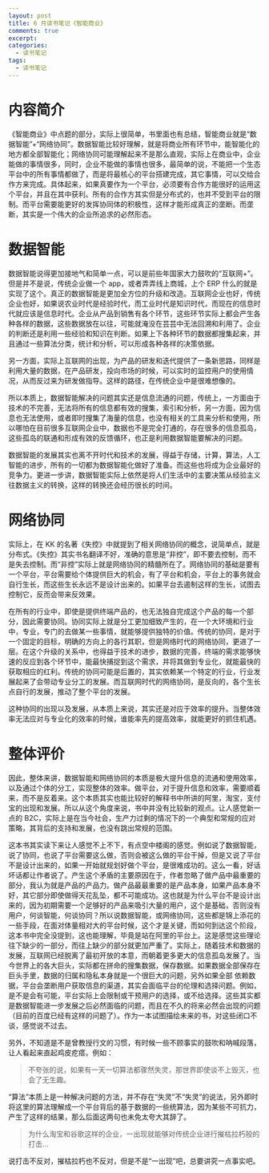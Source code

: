 ```yaml
---
layout: post
title: 6 月读书笔记《智能商业》
comments: true
excerpt: 
categories:
  - 读书笔记 
tags:
  - 读书笔记 
---
```



# 内容简介

《智能商业》中点题的部分，实际上很简单，书里面也有总结，智能商业就是“数据智能”+“网络协同”。数据智能比较好理解，就是将商业所有环节中，能智能化的地方都全部智能化；网络协同可能理解起来不是那么直观，实际上在商业中，企业能做的事情很多，同时，企业不能做的事情也很多，最简单的说，不能把一个生态平台中的所有事情都做了，而是将最核心的平台搭建完成，其它事情，可以交给合作方来完成。具体起来，如果真要作为一个平台，必须要有合作方能很好的运用这个平台，并且在其中获利。所有的合作方其实但是分布式的，也并不受到平台的限制。而平台需要能更好的发挥协同体的积极性，这样才能形成真正的垄断。而垄断，其实是一个伟大的企业所追求的必然形态。


# 数据智能

数据智能说得更加接地气和简单一点，可以是前些年国家大力鼓吹的“互联网+”。但是并不是说，传统企业做一个 app，或者弄弄线上商城，上个 ERP 什么的就是实现了这个。真正的数据智能是更加全方位的升级和改造。互联网企业也好，传统企业也好，如果说农业时代是经验时代，而工业时代是知识时代，而现在的信息时代就应该是信息时代。企业从产品到销售有各个环节，这些环节实际上都会产生各种各样的数据，这些数据放在以往，可能就淹没在芸芸中无法回溯和利用了。企业的判断还是利用一些经验和知识在判断。如果上下各种环节的数据都搜集起来，并且通过一些算法分类，统计和分析，可以形成各种各样的决策依据。

另一方面，实际上互联网的出现，为产品的研发和迭代提供了一条新思路，同样是利用大量的数据，在产品研发，投向市场的时候，可以实时的监控用户的使用情况，从而反过来为研发做指导。这样的路径，在传统企业中是很难想像的。

所以本质上，数据智能解决的问题其实还是信息流通的问题，传统上，一方面由于技术的不完善，无法将所有的信息都有效的搜集，索引和分析，另一方面，因为信息也无法使用，或者即时搜集了海量的信息，也没有相关的工具来分析和使用，所以哪怕在目前很多互联网企业中，数据也不是完全打通的，存在很多的信息孤岛，这些孤岛的联通和形成有效的反馈循环，也正是利用数据智能要解决的问题。

数据智能的发展其实也离不开时代和技术的发展，得益于存储，计算，算法，人工智能的进步，所有的一切都为数据智能化做好了准备。而这些也将成为企业最好的竞争力。更进一步讲，数据智能实际上依然是将人们生活中的主要决策从经验主义往数据主义的转换，这样的转换还会经历很长的时间。


# 网络协同

实际上，在 KK 的名著《失控》中就提到了相关网络协同的概念，说简单点，就是分布式。《失控》其实书名翻译不好，准确的意思是“非控”，即不要去控制，而不是失去控制。而“非控”实际上就是网络协同的精髓所在了。网络协同的基础是要有一个平台，平台需要给个体提供巨大的机会，有了平台和机会，平台上的事务就会自行生长，而这些生长永远不是设计出来的。如果平台去遏制这样的生长，试图去控制它，反而会带来反效果。

在所有的行业中，即使是提供终端产品的，也无法独自完成这个产品的每一个部分，因此需要协同。协同实际上就是分工更加细致产生的，在一个大环境和行业中，专业，专门的去做某一些事情，就能够提供独特的价值。传统的协同，是对于一个固定的目标，明确的方向上的各行其职，但是网络时代的网络协同，更进了一层。在这个升级的关系中，也得益于技术的进步，数据的完善，终端的需求能够快速的反应到各个环节中，能最快捕捉到这个需求，并将其做到专业化，就能最快的获取相应的红利。传统的协同可能是后置的，其实依赖某一个特定的行业，行业发展起来了会带动专业分工的发展。而互联网时代的网络协同，是反向的，各个生长点自行的发展，推动了整个平台的发展。

这种协同的出现以及发展，从本质上来说，其实还是对应于效率的提升。当整体效率无法应对与专业化的效率的时候，谁能率先的提高效率，就能更好的抓住机遇。


# 整体评价

因此，整体来讲，数据智能和网络协同的本质是极大提升信息的流通和使用效率，以及通过个体的分工，实现整体的效率。做平台，对于提升信息和效率，需要顺着来，而不是反着来。这个本质其实也能比较好的解释书中所讲的阿里，淘宝，支付宝的出现和发展。所以从这个角度来说，书中并没有比较新的观点。让人感觉新一点的 B2C，实际上是在当今社会，生产力过剩的情况下的一个典型和常规的应对策略，其背后的支持和发展，也没有跳出常规的范围。

这本书其实读下来让人感觉不上不下，有点空中楼阁的感觉。例如说了数据智能，说了协同，也说了平台需要这么做，否则会被这么做的平台干掉，但是又说了平台不是设计出来的，如果一开始就规划好做个平台，是很难成功的。这么一看，好话坏话都让作者说了。产生这个矛盾的主要原因在于，作者忽略了做产品中最重要的部分，我认为就是产品的产品力。做产品最最重要的是产品本身，如果产品本身不好，其它部分即使做得天花乱坠，都不可能成功。这也就是为什么平台不是设计出来的，因为初期需要一个足够好的产品来吸引大量的用户，这个是基础，否则没有用户，何谈智能，何谈协同？所以说数据智能，或网络协同，这些都是锦上添花的一些手段，在面对体量相对大的平台时候，这个才是关键，而如何到达这个阶段，这本书中完全没提到，这也能理解，毕竟是站在阿里的平台上。这是感觉这些理论往下缺少的一部分，而往上缺少的部分就更加严重了。实际上，随着技术和数据的发展，互联网已经脱离了最初开放的本意，而朝着更多更大的信息孤岛发展了。当今世界上的各大巨头，实际都在拼命的搜集数据，保存数据。如果数据全部保存在巨头手里，数据的归属和隐私本身就是一个很巨大的问题，另外如果全部 依赖数据，平台会垄断用户获取信息的渠道，其实会面临平台的伦理和选择问题。例如，是不是会有可能，平台实际上会限制或干预用户的选择，或不给选择。这些其实都是数据智能进一步发展之后必然面临的问题，而且在不久的将来必然会出现的问题（目前的百度已经有这样的问题了）。作为一本试图描绘未来的书，对这些闭口不谈，感觉说不过去。

另外，不知道是不是曾教授行文的习惯，有时候一些不顾事实的鼓吹和呐喊段落，让人看起来直起鸡皮疙瘩。例如：

> 不夸张的说，如果有一天一切算法都骤然失灵，那世界即使谈不上毁灭，也会了无生趣。

“算法”本质上是一种解决问题的方法，并不存在“失灵”不“失灵”的说法，另外即时将这里的算法理解成一个平台背后的基于数据的一些统算法，因为某些不可抗力，产生了这样的结果，那么后面这两句也未免太夸大其辞了。

> 为什么淘宝和谷歌这样的企业，一出现就能够对传统企业进行摧枯拉朽般的打击&#x2026;

说打击不反对，摧枯拉朽也不反对，但是不是“一出现”吧，总要讲究一点事实吧。
